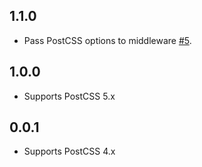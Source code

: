## 1.1.0
- Pass PostCSS options to middleware [#5](https://github.com/jedmao/postcss-middleware/pull/5).

## 1.0.0
- Supports PostCSS 5.x

## 0.0.1
- Supports PostCSS 4.x
